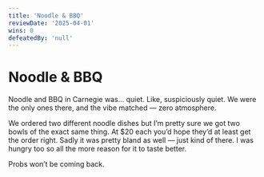 ```yaml
---
title: 'Noodle & BBQ'
reviewDate: '2025-04-01'
wins: 0
defeatedBy: 'null'
---
```

  
# Noodle & BBQ
    
Noodle and BBQ in Carnegie was… quiet. Like, suspiciously quiet. We were the only ones there, and the vibe matched — zero atmosphere.

We ordered two different noodle dishes but I’m pretty sure we got two bowls of the exact same thing. At $20 each you’d hope they’d at least get the order right. Sadly it was pretty bland as well — just kind of there. I was hungry too so all the more reason for it to taste better.

Probs won’t be coming back. 